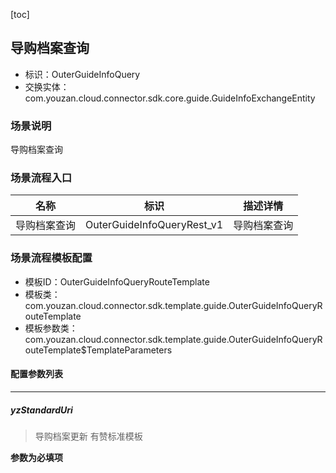 [toc]

## 导购档案查询
- 标识：OuterGuideInfoQuery
- 交换实体：com.youzan.cloud.connector.sdk.core.guide.GuideInfoExchangeEntity
### 场景说明
导购档案查询
### 场景流程入口

名称 | 标识 | 描述详情
---|---|---
导购档案查询 | OuterGuideInfoQueryRest_v1 | 导购档案查询

### 场景流程模板配置
- 模板ID：OuterGuideInfoQueryRouteTemplate
- 模板类：com.youzan.cloud.connector.sdk.template.guide.OuterGuideInfoQueryRouteTemplate
- 模板参数类：com.youzan.cloud.connector.sdk.template.guide.OuterGuideInfoQueryRouteTemplate$TemplateParameters

#### 配置参数列表

---
##### yzStandardUri
> 导购档案更新 有赞标准模板

**参数为必填项**


